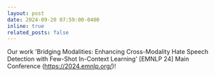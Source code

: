 ```yaml
---
layout: post
date: 2024-09-20 07:59:00-0400
inline: true
related_posts: false
---
```


Our work 'Bridging Modalities: Enhancing Cross-Modality Hate Speech Detection with Few-Shot In-Context Learning' [EMNLP 24] Main Conference (https://2024.emnlp.org/)!